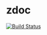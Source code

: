 # zdoc
[![Build Status](https://travis-ci.com/zhuqiuzhi/zdoc.svg?branch=main)](https://travis-ci.com/zhuqiuzhi/zdoc)
